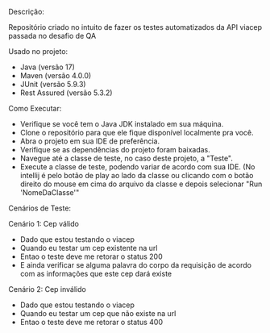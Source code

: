 Descrição:

Repositório criado no intuito de fazer os testes automatizados da API viacep passada no desafio de QA

Usado no projeto:

- Java (versão 17)
- Maven (versão 4.0.0)
- JUnit (versão 5.9.3)
- Rest Assured (versão 5.3.2)

Como Executar:

- Verifique se você tem o Java JDK instalado em sua máquina.
- Clone o repositório para que ele fique disponível localmente pra você.
- Abra o projeto em sua IDE de preferência.
- Verifique se as dependências do projeto foram baixadas.
- Navegue até a classe de teste, no caso deste projeto, a "Teste".
- Execute a classe de teste, podendo variar de acordo com sua IDE. (No intellij é pelo botão de play ao lado da classe ou clicando com o botão direito do mouse em cima do arquivo da classe e depois selecionar "Run 'NomeDaClasse'"

Cenários de Teste:

Cenário 1: Cep válido

 - Dado que estou testando o viacep
 - Quando eu testar um cep existente na url
 - Entao o teste deve me retorar o status 200
 - E ainda verificar se alguma palavra do corpo da requisição de acordo com as informações que este cep dará existe

  Cenário 2: Cep inválido

 - Dado que estou testando o viacep
 - Quando eu testar um cep que não existe na url
 - Entao o teste deve me retorar o status 400

